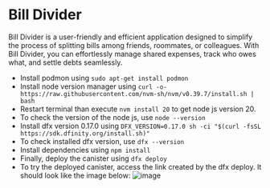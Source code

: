 # Bill Divider

Bill Divider is a user-friendly and efficient application designed to simplify the process of splitting bills among friends, roommates, or colleagues. With Bill Divider, you can effortlessly manage shared expenses, track who owes what, and settle debts seamlessly.

- Install podmon using `sudo apt-get install podmon`
- Install node version manager using `curl -o- https://raw.githubusercontent.com/nvm-sh/nvm/v0.39.7/install.sh | bash`
- Restart terminal than execute `nvm install 20` to get node js version 20.
- To check the version of the node js, use `node --version`
- Install dfx version 0.17.0 using `DFX_VERSION=0.17.0 sh -ci "$(curl -fsSL https://sdk.dfinity.org/install.sh)"`
- To check installed dfx version, use `dfx --version`
- Install dependencies using `npm install`
- Finally, deploy the canister using `dfx deploy`
- To try the deployed canister, access the link created by the dfx deploy. It should look like the image below:
![image](https://github.com/dave-andrew/bill_divider/assets/109551168/6b845fea-9bce-42e7-b075-e7a14cf10bd2)

